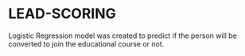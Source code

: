 # LEAD-SCORING
Logistic Regression model was created to predict if the person will be converted to join the educational course or not.
